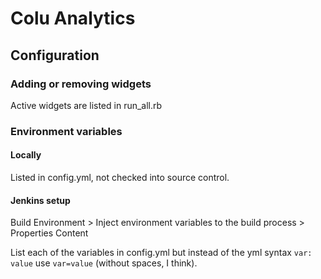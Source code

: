 # Colu Analytics
## Configuration
### Adding or removing widgets
Active widgets are listed in run_all.rb
### Environment variables
#### Locally
Listed in config.yml, not checked into source control.
#### Jenkins setup
Build Environment > Inject environment variables to the build process > Properties Content

List each of the variables in config.yml but instead of the yml syntax `var: value` use `var=value` (without spaces, I think).
